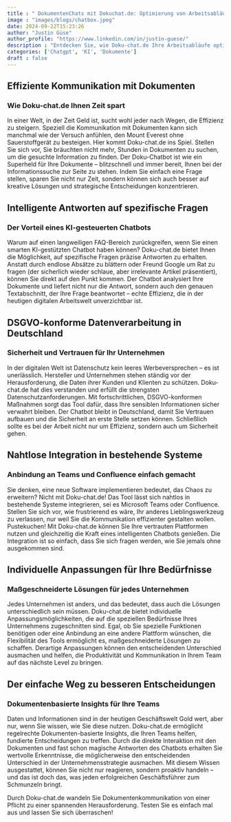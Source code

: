 ```yaml
---
title : " DokumentenChats mit Dokuchat.de: Optimierung von Arbeitsabläufen in Unternehmen"
image : "images/blogs/chatbox.jpeg"
date: 2024-09-22T15:23:26
author: "Justin Güse"
author_profile: "https://www.linkedin.com/in/justin-guese/"
description : "Entdecken Sie, wie Doku-chat.de Ihre Arbeitsabläufe optimiert! Stellen Sie Fragen zu Dokumenten und erhalten Sie präzise Antworten mit einem KI-unterstützten Chatbot."
categories: ['Chatgpt', 'KI', 'Dokumente']
draft : false
---
```


## Effiziente Kommunikation mit Dokumenten

### Wie Doku-chat.de Ihnen Zeit spart

In einer Welt, in der Zeit Geld ist, sucht wohl jeder nach Wegen, die Effizienz zu steigern. Speziell die Kommunikation mit Dokumenten kann sich manchmal wie der Versuch anfühlen, den Mount Everest ohne Sauerstoffgerät zu besteigen. Hier kommt Doku-chat.de ins Spiel. Stellen Sie sich vor, Sie bräuchten nicht mehr, Stunden in Dokumenten zu suchen, um die gesuchte Information zu finden. Der Doku-Chatbot ist wie ein Superheld für Ihre Dokumente – blitzschnell und immer bereit, Ihnen bei der Informationssuche zur Seite zu stehen. Indem Sie einfach eine Frage stellen, sparen Sie nicht nur Zeit, sondern können sich auch besser auf kreative Lösungen und strategische Entscheidungen konzentrieren. 

## Intelligente Antworten auf spezifische Fragen

### Der Vorteil eines KI-gesteuerten Chatbots

Warum auf einen langweiligen FAQ-Bereich zurückgreifen, wenn Sie einen smarten KI-gestützten Chatbot haben können? Doku-chat.de bietet Ihnen die Möglichkeit, auf spezifische Fragen präzise Antworten zu erhalten. Anstatt durch endlose Absätze zu blättern oder Freund Google um Rat zu fragen (der sicherlich wieder schlaue, aber irrelevante Artikel präsentiert), können Sie direkt auf den Punkt kommen. Der Chatbot analysiert Ihre Dokumente und liefert nicht nur die Antwort, sondern auch den genauen Textabschnitt, der Ihre Frage beantwortet – echte Effizienz, die in der heutigen digitalen Arbeitswelt unverzichtbar ist. 

## DSGVO-konforme Datenverarbeitung in Deutschland

### Sicherheit und Vertrauen für Ihr Unternehmen

In der digitalen Welt ist Datenschutz kein leeres Werbeversprechen – es ist unerlässlich. Hersteller und Unternehmen stehen ständig vor der Herausforderung, die Daten ihrer Kunden und Klienten zu schützen. Doku-chat.de hat dies verstanden und erfüllt die strengsten Datenschutzanforderungen. Mit fortschrittlichen, DSGVO-konformen Maßnahmen sorgt das Tool dafür, dass Ihre sensiblen Informationen sicher verwahrt bleiben. Der Chatbot bleibt in Deutschland, damit Sie Vertrauen aufbauen und die Sicherheit an erste Stelle setzen können. Schließlich sollte es bei der Arbeit nicht nur um Effizienz, sondern auch um Sicherheit gehen. 

## Nahtlose Integration in bestehende Systeme

### Anbindung an Teams und Confluence einfach gemacht

Sie denken, eine neue Software implementieren bedeutet, das Chaos zu erweitern? Nicht mit Doku-chat.de! Das Tool lässt sich nahtlos in bestehende Systeme integrieren, sei es Microsoft Teams oder Confluence. Stellen Sie sich vor, wie frustrierend es wäre, Ihr anderes Lieblingswerkzeug zu verlassen, nur weil Sie die Kommunikation effizienter gestalten wollen. Pustekuchen! Mit Doku-chat.de können Sie Ihre vertrauten Plattformen nutzen und gleichzeitig die Kraft eines intelligenten Chatbots genießen. Die Integration ist so einfach, dass Sie sich fragen werden, wie Sie jemals ohne ausgekommen sind. 

## Individuelle Anpassungen für Ihre Bedürfnisse

### Maßgeschneiderte Lösungen für jedes Unternehmen

Jedes Unternehmen ist anders, und das bedeutet, dass auch die Lösungen unterschiedlich sein müssen. Doku-chat.de bietet individuelle Anpassungsmöglichkeiten, die auf die speziellen Bedürfnisse Ihres Unternehmens zugeschnitten sind. Egal, ob Sie spezielle Funktionen benötigen oder eine Anbindung an eine andere Plattform wünschen, die Flexibilität des Tools ermöglicht es, maßgeschneiderte Lösungen zu schaffen. Derartige Anpassungen können den entscheidenden Unterschied ausmachen und helfen, die Produktivität und Kommunikation in Ihrem Team auf das nächste Level zu bringen. 

## Der einfache Weg zu besseren Entscheidungen

### Dokumentenbasierte Insights für Ihre Teams

Daten und Informationen sind in der heutigen Geschäftswelt Gold wert, aber nur, wenn Sie wissen, wie Sie diese nutzen. Doku-chat.de ermöglicht regelrechte Dokumenten-basierte Insights, die Ihren Teams helfen, fundierte Entscheidungen zu treffen. Durch die direkte Interaktion mit den Dokumenten und fast schon magische Antworten des Chatbots erhalten Sie wertvolle Erkenntnisse, die möglicherweise den entscheidenden Unterschied in der Unternehmensstrategie ausmachen. Mit diesem Wissen ausgestattet, können Sie nicht nur reagieren, sondern proaktiv handeln – und das ist doch das, was jeden erfolgreichen Geschäftsführer zum Schmunzeln bringt. 

Durch Doku-chat.de wandeln Sie Dokumentenkommunikation von einer Pflicht zu einer spannenden Herausforderung. Testen Sie es einfach mal aus und lassen Sie sich überraschen!